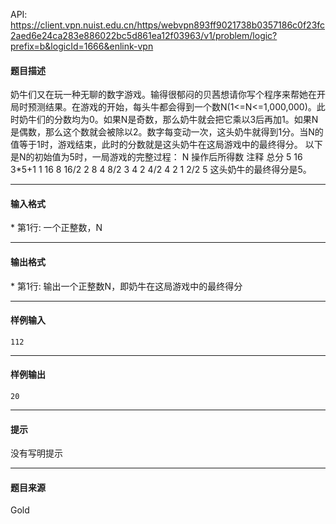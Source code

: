 API: https://client.vpn.nuist.edu.cn/https/webvpn893ff9021738b0357186c0f23fc2aed6e24ca283e886022bc5d861ea12f03963/v1/problem/logic?prefix=b&logicId=1666&enlink-vpn

#### 题目描述

奶牛们又在玩一种无聊的数字游戏。输得很郁闷的贝茜想请你写个程序来帮她在开局时预测结果。在游戏的开始，每头牛都会得到一个数N(1<=N<=1,000,000)。此时奶牛们的分数均为0。如果N是奇数，那么奶牛就会把它乘以3后再加1。如果N是偶数，那么这个数就会被除以2。数字每变动一次，这头奶牛就得到1分。当N的值等于1时，游戏结束，此时的分数就是这头奶牛在这局游戏中的最终得分。 以下是N的初始值为5时，一局游戏的完整过程： N 操作后所得数 注释 总分 5 16 3\*5+1 1 16 8 16/2 2 8 4 8/2 3 4 2 4/2 4 2 1 2/2 5 这头奶牛的最终得分是5。

---

#### 输入格式

\* 第1行: 一个正整数，N

---

#### 输出格式

\* 第1行: 输出一个正整数N，即奶牛在这局游戏中的最终得分

---

#### 样例输入
```
112

```

---

#### 样例输出
```
20
```

---

#### 提示

没有写明提示

---

#### 题目来源

Gold